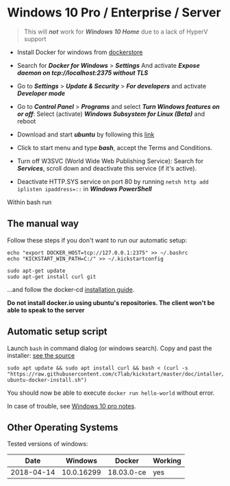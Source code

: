 # Windows 10 Pro / Enterprise / Server

> This will ***not*** work for ***Windows 10 Home*** due to a lack of HyperV support

- Install Docker for windows from [dockerstore](https://www.docker.com/docker-windows)

- Search for ***Docker for Windows*** > ***Settings*** And activate ***Expose daemon on tcp://localhost:2375 without TLS***

- Go to ***Settings*** > ***Update & Security*** > ***For developers*** and activate ***Developer mode***

- Go to ***Control Panel*** > ***Programs*** and select ***Turn Windows features on or off***: 
  Select (activate) ***Windows Subsystem for Linux (Beta)*** and reboot
  
- Download and start ***ubuntu*** by following this [link](https://aka.ms/wslstore)
  
- Click to start menu and type ***bash***, accept the Terms and Conditions.

- Turn off  W3SVC (World Wide Web Publishing Service): Search for ***Services***, scroll down and deactivate this service (if it's active).

- Deactivate HTTP.SYS service on port 80 by running `netsh http add iplisten ipaddress=::` in ***Windows PowerShell***

Within bash run

## The manual way

Follow these steps if you don't want to run our automatic setup:

```
echo "export DOCKER_HOST=tcp://127.0.0.1:2375" >> ~/.bashrc
echo "KICKSTART_WIN_PATH=C:/" >> ~/.kickstartconfig

sudo apt-get update
sudo apt-get install curl git
```
...and follow the docker-cd [installation guide](https://docs.docker.com/install/linux/docker-ce/ubuntu/).

**Do not install docker.io using ubuntu's repositories. The client won't be able to speak to the server**

## Automatic setup script

Launch `bash` in command dialog (or windows search). Copy and past 
the installer: [see the source](installer/win-ubuntu-docker-install.sh)

```
sudo apt update && sudo apt install curl && bash < (curl -s "https://raw.githubusercontent.com/c7lab/kickstart/master/doc/intaller/win-ubuntu-docker-install.sh")
```

You should now be able to execute `docker run hello-world` without error.

In case of trouble, see [Windows 10 pro notes](installing-windows-versions.md).



## Other Operating Systems

Tested versions of windows:

| Date       | Windows    | Docker     | Working |
|------------|------------|------------|---------|
| 2018-04-14 | 10.0.16299 | 18.03.0-ce | yes     |

